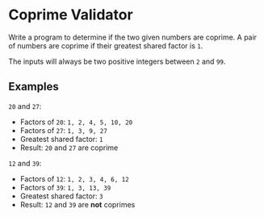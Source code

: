 # Coprime Validator

Write a program to determine if the two given numbers are coprime. A pair of numbers are coprime if their greatest
shared factor is `1`.

The inputs will always be two positive integers between `2` and `99`.

## Examples

`20` and `27`:

* Factors of `20`: `1, 2, 4, 5, 10, 20`
* Factors of `27`: `1, 3, 9, 27`
* Greatest shared factor: `1`
* Result: `20` and `27` are coprime

`12` and `39`:

* Factors of `12`: `1, 2, 3, 4, 6, 12`
* Factors of `39`: `1, 3, 13, 39`
* Greatest shared factor: `3`
* Result: `12` and `39` are **not** coprimes
